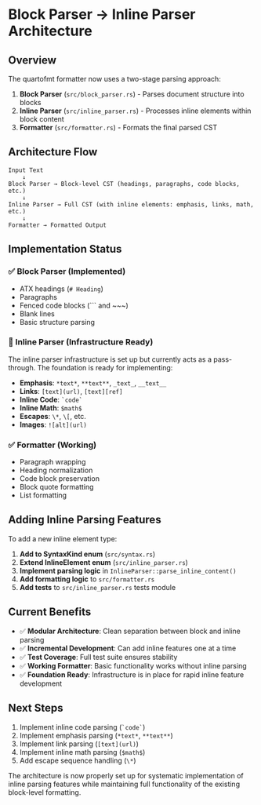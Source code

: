 # Block Parser → Inline Parser Architecture

## Overview

The quartofmt formatter now uses a two-stage parsing approach:

1. **Block Parser** (`src/block_parser.rs`) - Parses document structure into blocks
2. **Inline Parser** (`src/inline_parser.rs`) - Processes inline elements within block content
3. **Formatter** (`src/formatter.rs`) - Formats the final parsed CST

## Architecture Flow

```
Input Text
    ↓
Block Parser → Block-level CST (headings, paragraphs, code blocks, etc.)
    ↓
Inline Parser → Full CST (with inline elements: emphasis, links, math, etc.)
    ↓
Formatter → Formatted Output
```

## Implementation Status

### ✅ Block Parser (Implemented)
- ATX headings (`# Heading`)
- Paragraphs
- Fenced code blocks (``` and ~~~)
- Blank lines
- Basic structure parsing

### 🔄 Inline Parser (Infrastructure Ready)
The inline parser infrastructure is set up but currently acts as a pass-through. The foundation is ready for implementing:

- **Emphasis**: `*text*`, `**text**`, `_text_`, `__text__`
- **Links**: `[text](url)`, `[text][ref]`
- **Inline Code**: `` `code` ``
- **Inline Math**: `$math$`
- **Escapes**: `\*`, `\[`, etc.
- **Images**: `![alt](url)`

### ✅ Formatter (Working)
- Paragraph wrapping
- Heading normalization
- Code block preservation
- Block quote formatting
- List formatting

## Adding Inline Parsing Features

To add a new inline element type:

1. **Add to SyntaxKind enum** (`src/syntax.rs`)
2. **Extend InlineElement enum** (`src/inline_parser.rs`)
3. **Implement parsing logic** in `InlineParser::parse_inline_content()`
4. **Add formatting logic** to `src/formatter.rs`
5. **Add tests** to `src/inline_parser.rs` tests module

## Current Benefits

- ✅ **Modular Architecture**: Clean separation between block and inline parsing
- ✅ **Incremental Development**: Can add inline features one at a time
- ✅ **Test Coverage**: Full test suite ensures stability
- ✅ **Working Formatter**: Basic functionality works without inline parsing
- ✅ **Foundation Ready**: Infrastructure is in place for rapid inline feature development

## Next Steps

1. Implement inline code parsing (`` `code` ``)
2. Implement emphasis parsing (`*text*`, `**text**`)
3. Implement link parsing (`[text](url)`)
4. Implement inline math parsing (`$math$`)
5. Add escape sequence handling (`\*`)

The architecture is now properly set up for systematic implementation of inline parsing features while maintaining full functionality of the existing block-level formatting.